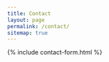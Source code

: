 ```yaml
---
title: Contact
layout: page
permalink: /contact/
sitemap: true
---
```


{% include contact-form.html %}
